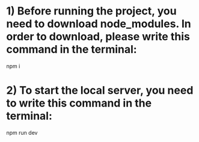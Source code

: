 # 1) Before running the project, you need to download node_modules. In order to download, please write this command in the terminal:
<span>npm i</span>
# 2) To start the local server, you need to write this command in the terminal:
<span>npm run dev</span>

